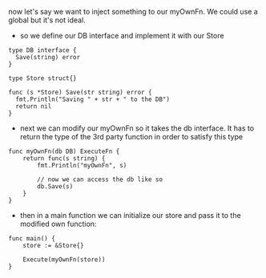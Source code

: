 now let's say we want to inject something to our myOwnFn. We could use a global but it's not ideal. 

- so we define our DB interface and implement it with our Store

```
type DB interface {
  Save(string) error
}

type Store struct{}

func (s *Store) Save(str string) error {
  fmt.Println("Saving " + str + " to the DB")
  return nil
}
```

- next we can modify our myOwnFn so it takes the db interface. It has to return the type of the 3rd party function in order to satisfy this type
```
func myOwnFn(db DB) ExecuteFn {
	return func(s string) {
		fmt.Println("myOwnFn", s)

		// now we can access the db like so
		db.Save(s)
	}
}
```

- then in a main function we can initialize our store and pass it to the modified own function:
```
func main() {
	store := &Store{}

	Execute(myOwnFn(store))
}
```

